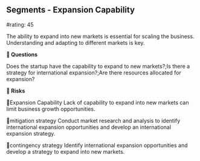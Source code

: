 

## Segments - Expansion Capability

#rating: 45


The ability to expand into new markets is essential for scaling the business. Understanding and adapting to different markets is key.

**💭 Questions**

Does the startup have the capability to expand to new markets?;Is there a strategy for international expansion?;Are there resources allocated for expansion?

**🚨 Risks**

🚨Expansion Capability
Lack of capability to expand into new markets can limit business growth opportunities.

🚨mitigation strategy
Conduct market research and analysis to identify international expansion opportunities and develop an international expansion strategy.

🚨contingency strategy
Identify international expansion opportunities and develop a strategy to expand into new markets.




